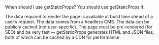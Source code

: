 When should I use getStaticProps?
You should use getStaticProps if:

The data required to render the page is available at build time ahead of a user’s request.
The data comes from a headless CMS.
The data can be publicly cached (not user-specific).
The page must be pre-rendered (for SEO) and be very fast — getStaticProps generates HTML and JSON files, both of which can be cached by a CDN for performance.